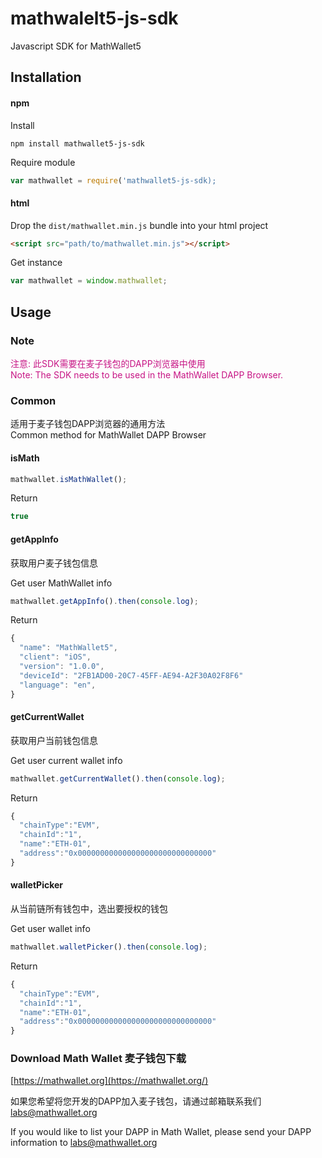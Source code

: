 # mathwalelt5-js-sdk
Javascript SDK for MathWallet5

## Installation
#### npm
Install
```shell
npm install mathwallet5-js-sdk
```
Require module
```javascript
var mathwallet = require('mathwallet5-js-sdk);
```

#### html
Drop the `dist/mathwallet.min.js` bundle into your html project
```html
<script src="path/to/mathwallet.min.js"></script>
```
Get instance
```javascript
var mathwallet = window.mathwallet;
```

## Usage

### Note
<font color=#C71585>注意: 此SDK需要在麦子钱包的DAPP浏览器中使用</font>  
<font color=#C71585>Note: The SDK needs to be used in the MathWallet DAPP Browser.</font>

### Common
适用于麦子钱包DAPP浏览器的通用方法  
Common method for MathWallet DAPP Browser

#### isMath
```javascript
mathwallet.isMathWallet();
```
Return
```javascript
true
```

#### getAppInfo
获取用户麦子钱包信息

Get user MathWallet info
```javascript
mathwallet.getAppInfo().then(console.log);
```
Return
```javascript
{
  "name": "MathWallet5",
  "client": "iOS",
  "version": "1.0.0",
  "deviceId": "2FB1AD00-20C7-45FF-AE94-A2F30A02F8F6"
  "language": "en",
}
```

#### getCurrentWallet
获取用户当前钱包信息

Get user current wallet info
```javascript
mathwallet.getCurrentWallet().then(console.log);
```
Return
```javascript
{
  "chainType":"EVM",   
  "chainId":"1",
  "name":"ETH-01",
  "address":"0x000000000000000000000000000000"
}
```

#### walletPicker
从当前链所有钱包中，选出要授权的钱包

Get user wallet info
```javascript
mathwallet.walletPicker().then(console.log);
```
Return
```javascript
{
  "chainType":"EVM",   
  "chainId":"1",
  "name":"ETH-01",
  "address":"0x000000000000000000000000000000"
}
```

### Download Math Wallet 麦子钱包下载

[https://mathwallet.org](https://mathwallet.org/)  

如果您希望将您开发的DAPP加入麦子钱包，请通过邮箱联系我们 labs@mathwallet.org 
  
If you would like to list your DAPP in Math Wallet, please send your DAPP information to labs@mathwallet.org
